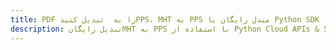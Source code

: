 ---title: PDF را به  تبدیل کنیدPPS، MHT به PPS مبدل رایگان یا Python SDKdescription: تبدیل رایگانMHT به PPS با استفاده از Python Cloud APIs & SDK همچنین اسناد PDF را در Cloud ایجاد، ویرایش و رندر کنید.---